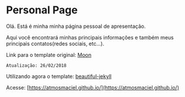 # Personal Page

Olá. Está é minha minha página pessoal de apresentação.

Aqui você encontrará minhas principais informações e também meus principais contatos(redes sociais, etc...).

Link para o template original: [Moon](https://github.com/TaylanTatli/Moon)

```Atualização: 26/02/2018```

Utilizando agora o template: [beautiful-jekyll](https://github.com/daattali/beautiful-jekyll)

Acesse: [https://atmosmaciel.github.io/](https://atmosmaciel.github.io/)
